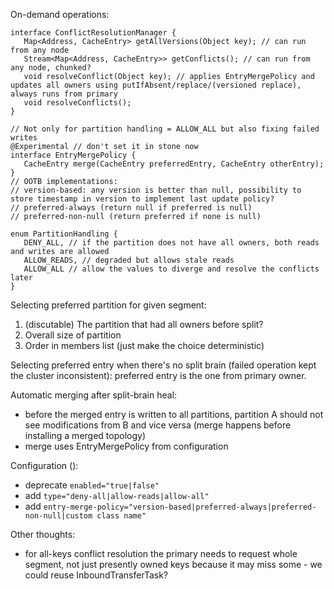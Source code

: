 On-demand operations:
```
interface ConflictResolutionManager {
   Map<Address, CacheEntry> getAllVersions(Object key); // can run from any node
   Stream<Map<Address, CacheEntry>> getConflicts(); // can run from any node, chunked?
   void resolveConflict(Object key); // applies EntryMergePolicy and updates all owners using putIfAbsent/replace/(versioned replace), always runs from primary
   void resolveConflicts();
}

// Not only for partition handling = ALLOW_ALL but also fixing failed writes
@Experimental // don't set it in stone now
interface EntryMergePolicy {
   CacheEntry merge(CacheEntry preferredEntry, CacheEntry otherEntry);
}
// OOTB implementations:
// version-based: any version is better than null, possibility to store timestamp in version to implement last update policy?
// preferred-always (return null if preferred is null)
// preferred-non-null (return preferred if none is null)

enum PartitionHandling {
   DENY_ALL, // if the partition does not have all owners, both reads and writes are allowed
   ALLOW_READS, // degraded but allows stale reads
   ALLOW_ALL // allow the values to diverge and resolve the conflicts later
}
```

Selecting preferred partition for given segment:

1. (discutable) The partition that had all owners before split?
1. Overall size of partition
1. Order in members list (just make the choice deterministic)

Selecting preferred entry when there's no split brain (failed operation kept the cluster inconsistent): preferred entry is the one from primary owner.

Automatic merging after split-brain heal:

* before the merged entry is written to all partitions, partition A should not see modifications from B and vice versa (merge happens before installing a merged topology)
* merge uses EntryMergePolicy from configuration

Configuration (<parition-handling />):

* deprecate `enabled="true|false"`
* add `type="deny-all|allow-reads|allow-all"`
* add `entry-merge-policy="version-based|preferred-always|preferred-non-null|custom class name"`

Other thoughts:

* for all-keys conflict resolution the primary needs to request whole segment, not just presently owned keys because it may miss some - we could reuse InboundTransferTask?
